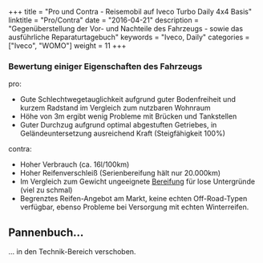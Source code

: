 +++
title = "Pro und Contra - Reisemobil auf Iveco Turbo Daily 4x4 Basis"
linktitle   = "Pro/Contra"
date =  "2016-04-21"
description = "Gegenüberstellung der Vor- und Nachteile des Fahrzeugs - sowie das ausführliche Reparaturtagebuch"
keywords      = "Iveco, Daily"
categories = ["Iveco", "WOMO"]
weight = 11
+++

<!--INHALT Beginn-->
### Bewertung einiger Eigenschaften des Fahrzeugs

pro:

*   Gute Schlechtwegetauglichkeit aufgrund guter Bodenfreiheit und kurzem Radstand im Vergleich zum nutzbaren Wohnraum
*   Höhe von 3m ergibt wenig Probleme mit Brücken und Tankstellen
*   Guter Durchzug aufgrund optimal abgestuften Getriebes, in Geländeuntersetzung ausreichend Kraft (Steigfähigkeit 100%)

contra:

*   Hoher Verbrauch (ca. 16l/100km)
*   Hoher Reifenverschleiß (Serienbereifung hält nur 20.000km)
*   Im Vergleich zum Gewicht ungeeignete [Bereifung](../iveco-technik/reifen.html) für lose Untergründe (viel zu schmal)
*   Begrenztes Reifen-Angebot am Markt, keine echten Off-Road-Typen verfügbar, ebenso Probleme bei Versorgung mit echten Winterreifen.

## Pannenbuch...

... in den Technik-Bereich verschoben.
<!--INHALT Ende-->